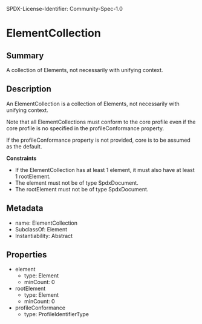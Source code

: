 SPDX-License-Identifier: Community-Spec-1.0

# ElementCollection

## Summary

A collection of Elements, not necessarily with unifying context.

## Description

An ElementCollection is a collection of Elements, not necessarily with unifying
context.

Note that all ElementCollections must conform to the core profile even if the
core profile is no specified in the profileConformance property.

If the profileConformance property is not provided, core is to be assumed as
the default.

**Constraints**

- If the ElementCollection has at least 1 element, it must also have at least
  1 rootElement.
- The element must not be of type SpdxDocument.
- The rootElement must not be of type SpdxDocument.

## Metadata

- name: ElementCollection
- SubclassOf: Element
- Instantiability: Abstract

## Properties

- element
  - type: Element
  - minCount: 0
- rootElement
  - type: Element
  - minCount: 0
- profileConformance
  - type: ProfileIdentifierType
